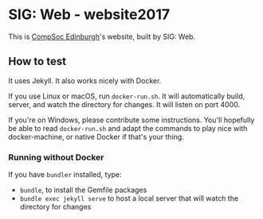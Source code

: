 # SIG: Web - website2017
This is [CompSoc Edinburgh](https://comp-soc.com)'s website, built by SIG: Web.

## How to test
It uses Jekyll. It also works nicely with Docker.

If you use Linux or macOS, run `docker-run.sh`. It will automatically build, server, and watch the directory for changes. It will listen on port 4000.

If you're on Windows, please contribute some instructions. You'll hopefully be able to read `docker-run.sh` and adapt the commands to play nice with docker-machine, or native Docker if that's your thing.

### Running without Docker
If you have `bundler` installed, type:

- `bundle`, to install the Gemfile packages
- `bundle exec jekyll serve` to host a local server that will watch the directory for changes
